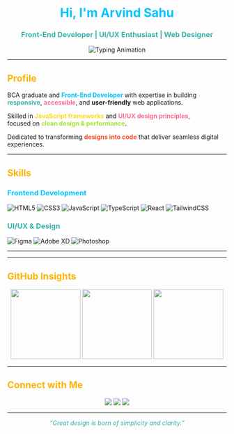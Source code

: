 <!-- Header -->
<h1 align="center" style="color:#00C4FF;">Hi, I'm <b>Arvind Sahu</b></h1>
<h3 align="center" style="color:#38B2AC;">Front-End Developer | UI/UX Enthusiast | Web Designer</h3>

<p align="center">
  <img src="https://readme-typing-svg.herokuapp.com?font=Fira+Code&weight=500&size=22&duration=3000&pause=1000&color=00C4FF&center=true&vCenter=true&width=600&lines=Front-end+Developer;UI%2FUX+Designer;BCA+Graduate;Tech+Explorer+from+India" alt="Typing Animation" />
</p>

---

## <span style="color:#FFB400;">Profile</span>  
BCA graduate and **<span style="color:#00C4FF;">Front-End Developer</span>** with expertise in building  
**<span style="color:#38B2AC;">responsive</span>**, **<span style="color:#FF6F91;">accessible</span>**, and **user-friendly** web applications.  

Skilled in **<span style="color:#F7DF1E;">JavaScript frameworks</span>** and **<span style="color:#FF6F91;">UI/UX design principles</span>**,  
focused on **<span style="color:#A3E635;">clean design & performance</span>**.  

Dedicated to transforming **<span style="color:#FF4C29;">designs into code</span>** that deliver seamless digital experiences.  

---

## <span style="color:#FFB400;">Skills</span>  

### <span style="color:#00C4FF;">Frontend Development</span>  
![HTML5](https://img.shields.io/badge/HTML5-E34F26?style=for-the-badge&logo=html5&logoColor=white)
![CSS3](https://img.shields.io/badge/CSS3-1572B6?style=for-the-badge&logo=css3&logoColor=white)
![JavaScript](https://img.shields.io/badge/JavaScript-F7DF1E?style=for-the-badge&logo=javascript&logoColor=black)
![TypeScript](https://img.shields.io/badge/TypeScript-007ACC?style=for-the-badge&logo=typescript&logoColor=white)
![React](https://img.shields.io/badge/React-20232a?style=for-the-badge&logo=react&logoColor=61DAFB)
![TailwindCSS](https://img.shields.io/badge/TailwindCSS-38B2AC?style=for-the-badge&logo=tailwind-css&logoColor=white)

### <span style="color:#38B2AC;">UI/UX & Design</span>  
![Figma](https://img.shields.io/badge/Figma-F24E1E?style=for-the-badge&logo=figma&logoColor=white)
![Adobe XD](https://img.shields.io/badge/AdobeXD-FF26BE?style=for-the-badge&logo=adobexd&logoColor=white)
![Photoshop](https://img.shields.io/badge/Photoshop-31A8FF?style=for-the-badge&logo=adobe-photoshop&logoColor=white)

---



---

## <span style="color:#FFB400;">GitHub Insights</span>  

<p align="center">
  <img src="https://github-readme-stats.vercel.app/api?username=DeveloperAvi&show_icons=true&theme=tokyonight&hide_border=true" height="160px"/>
  <img src="https://github-readme-streak-stats.herokuapp.com/?user=DeveloperAvi&theme=tokyonight&hide_border=true" height="160px"/>
  <img src="https://github-readme-stats.vercel.app/api/top-langs/?username=DeveloperAvi&layout=compact&theme=tokyonight&hide_border=true" height="160px"/>
</p>

---

## <span style="color:#FFB400;">Connect with Me</span>  

<p align="center">
  <a href="https://github.com/ArvindSahuAvi"><img src="https://img.shields.io/badge/GitHub-171515?style=for-the-badge&logo=github&logoColor=white"/></a>
  <a href="https://www.linkedin.com/in/arvind-sahu-avi"><img src="https://img.shields.io/badge/LinkedIn-0A66C2?style=for-the-badge&logo=linkedin&logoColor=white"/></a>
  <a href="mailto:arvindsahuavi@gmail.com"><img src="https://img.shields.io/badge/Email-D14836?style=for-the-badge&logo=gmail&logoColor=white"/></a>
</p>

---

<p align="center"><i style="color:#38B2AC;">“Great design is born of simplicity and clarity.”</i></p>
